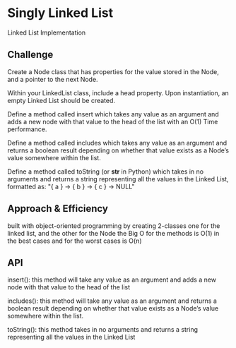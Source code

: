 # Singly Linked List
Linked List Implementation

## Challenge
Create a Node class that has properties for the value stored in the Node, and a pointer to the next Node.

Within your LinkedList class, include a head property. Upon instantiation, an empty Linked List should be created.

Define a method called insert which takes any value as an argument and adds a new node with that value to the head of the list with an O(1) Time performance.

Define a method called includes which takes any value as an argument and returns a boolean result depending on whether that value exists as a Node’s value somewhere within the list.

Define a method called toString (or __str__ in Python) which takes in no arguments and returns a string representing all the values in the Linked List, formatted as:
"{ a } -> { b } -> { c } -> NULL"

## Approach & Efficiency
built with object-oriented programming by creating 2-classes one for the linked list, and the other for the Node
the Big O for the methods is O(1) in the best cases and for the worst cases is O(n)

## API
insert(<Node type>): this method will  take any value as an argument and adds a new node with that value to the head of the list

includes(<String>): this method will take any value as an argument and returns a boolean result depending on whether that value exists as a Node’s value somewhere within the list.

toString(): this method takes in no arguments and returns a string representing all the values in the Linked List